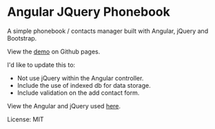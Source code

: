 Angular JQuery Phonebook
========================

A simple phonebook / contacts manager built with Angular, jQuery and Bootstrap.

View the [demo](https://craigvantonder.github.io/angular-jquery-phonebook/ "See the demo on github pages") on Github pages.

I'd like to update this to:

- Not use jQuery within the Angular controller.
- Include the use of indexed db for data storage.
- Include validation on the add contact form.

View the Angular and jQuery used [here](https://craigvantonder.github.io/angular-jquery-phonebook/assets/js/main.js "See the Angular and jQuery used for this").

License: MIT
